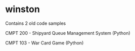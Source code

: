 # winston

Contains 2 old code samples

CMPT 200 - Shipyard Queue Management System (Python)

CMPT 103 - War Card Game (Python)
